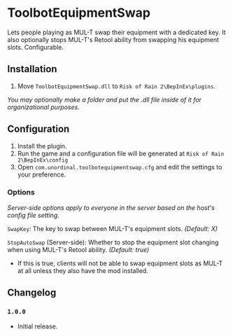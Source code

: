 # ToolbotEquipmentSwap
Lets people playing as MUL-T swap their equipment with a dedicated key. It also optionally stops MUL-T's Retool ability from swapping his equipment slots. Configurable.

## Installation
1. Move `ToolbotEquipmentSwap.dll` to `Risk of Rain 2\BepInEx\plugins`.

*You may optionally make a folder and put the .dll file inside of it for organizational purposes.*
## Configuration
1. Install the plugin.
2. Run the game and a configuration file will be generated at `Risk of Rain 2\BepInEx\config`
3. Open `com.unordinal.toolbotequipmentswap.cfg` and edit the settings to your preference.

### Options
*Server-side options apply to everyone in the server based on the host's config file setting.*

`SwapKey`: The key to swap between MUL-T's equipment slots. *(Default: X)*

`StopAutoSwap` (Server-side): Whether to stop the equipment slot changing when using MUL-T's Retool ability. *(Default: true)*
- If this is true, clients will not be able to swap equipment slots as MUL-T at all unless they also have the mod installed.

## Changelog
### `1.0.0`
- Initial release.
